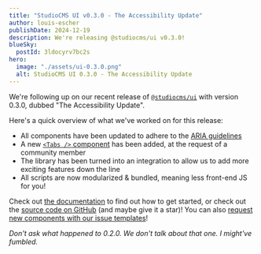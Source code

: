 ```yaml
---
title: "StudioCMS UI v0.3.0 - The Accessibility Update"
author: louis-escher
publishDate: 2024-12-19
description: We're releasing @studiocms/ui v0.3.0!
blueSky:
  postId: 3ldocyrv7bc2s
hero:
  image: "./assets/ui-0.3.0.png"
  alt: StudioCMS UI 0.3.0 - The Accessibility Update
---
```


We're following up on our recent release of [`@studiocms/ui`](https://npmjs.com/package/@studiocms/ui) with version 0.3.0, 
dubbed "The Accessibility Update". 

Here's a quick overview of what we've worked on for this release:

- All components have been updated to adhere to the [ARIA guidelines](https://developer.mozilla.org/en-US/docs/Web/Accessibility/ARIA)
- A new [`<Tabs />` component](https://ui.studiocms.dev/docs/components/tabs/) has been added, at the request of a community member
- The library has been turned into an integration to allow us to add more exciting features down the line
- All scripts are now modularized & bundled, meaning less front-end JS for you!

Check out [the documentation](https://ui.studiocms.dev) to find out how to get started, or check out the 
[source code on GitHub](https://github.com/withstudiocms/UI) (and maybe give it a star)! You can also 
[request new components with our issue templates](https://github.com/withstudiocms/ui/issues/new?assignees=&labels=feat&projects=&template=2-feature-request.yml&title=%5BFeature+Request%5D%3A+)!

*Don't ask what happened to 0.2.0. We don't talk about that one. I might've fumbled.*
